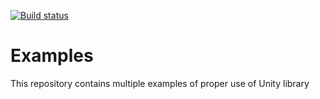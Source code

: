 [![Build status](https://ci.appveyor.com/api/projects/status/ltjx79x8vvgoc2vb/branch/master?svg=true)](https://ci.appveyor.com/project/IoC-Unity/examples/branch/master)

# Examples

This repository contains multiple examples of proper use of Unity library
